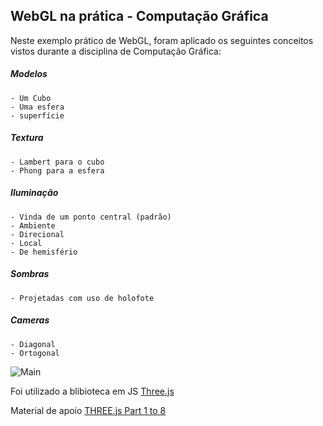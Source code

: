 ## WebGL na prática - Computação Gráfica

Neste exemplo prático de WebGL, foram aplicado os seguintes conceitos vistos durante a disciplina de Computação Gráfica:

##### Modelos
    - Um Cubo
    - Uma esfera
    - superfície
##### Textura
    - Lambert para o cubo
    - Phong para a esfera
##### Iluminação
    - Vinda de um ponto central (padrão)
    - Ambiente
    - Direcional
    - Local
    - De hemisfério
##### Sombras
    - Projetadas com uso de holofote
##### Cameras
    - Diagonal
    - Ortogonal

![Main](https://drive.google.com/file/d/1IQ_0CN_WuSLz6vyEUfcl-7OneIppby-u/view?usp=sharing)

Foi utilizado a blibioteca em JS [Three.js](https://threejs.org/)

Material de apoio [THREE.js Part 1 to 8](https://www.youtube.com/watch?v=ABV1mK1CGOY)
